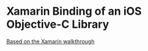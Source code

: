 Xamarin Binding of an iOS Objective-C Library
=============

[Based on the Xamarin walkthrough](https://developer.xamarin.com/guides/ios/advanced_topics/binding_objective-c/walkthrough/)

